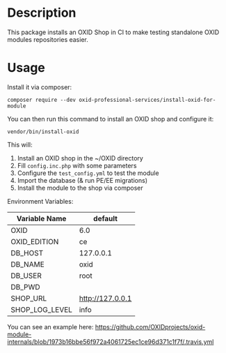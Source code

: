 # Description

This package installs an OXID Shop in CI to make testing standalone OXID modules repositories easier.

# Usage

Install it via composer:
```
composer require --dev oxid-professional-services/install-oxid-for-module
```

You can then run this command to install an OXID shop and configure it:
```
vendor/bin/install-oxid
```
This will:
1. Install an OXID shop in the ~/OXID directory
1. Fill `config.inc.php` with some parameters
1. Configure the `test_config.yml` to test the module
1. Import the database (& run PE/EE migrations)
1. Install the module to the shop via composer

Environment Variables:

| Variable Name | default |
| --- | --- |
| OXID | 6.0 |
| OXID_EDITION | ce |
| DB_HOST | 127.0.0.1 |
| DB_NAME | oxid |
| DB_USER | root |
| DB_PWD |  |
| SHOP_URL | http://127.0.0.1 |
| SHOP_LOG_LEVEL | info |

You can see an example here: https://github.com/OXIDprojects/oxid-module-internals/blob/1973b16bbe56f972a4061725ec1ce96d371c1f7f/.travis.yml

